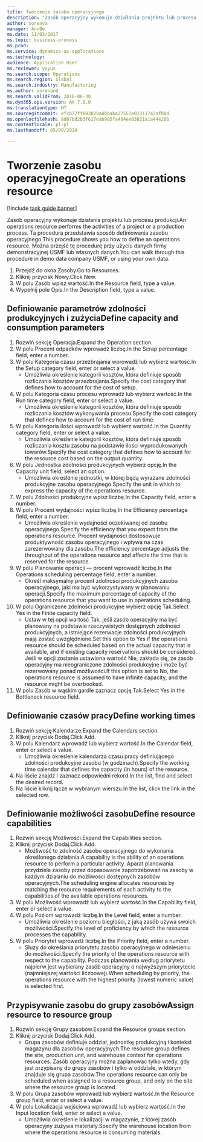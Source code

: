 ```yaml
--- 
title: Tworzenie zasobu operacyjnego
description: "Zasób operacyjny wykonuje działania projektu lub procesu produkcji."
author: sorenva
manager: AnnBe
ms.date: 11/03/2017
ms.topic: business-process
ms.prod: 
ms.service: dynamics-ax-applications
ms.technology: 
audience: Application User
ms.reviewer: yuyus
ms.search.scope: Operations
ms.search.region: Global
ms.search.industry: Manufacturing
ms.author: sorenand
ms.search.validFrom: 2016-06-30
ms.dyn365.ops.version: AX 7.0.0
ms.translationtype: HT
ms.sourcegitcommit: efcb77ff883b29a4bbaba27551e02311742afbbd
ms.openlocfilehash: 8d87bd2b3f617eab905fa484ee03821a1a44e20b
ms.contentlocale: pl-pl
ms.lasthandoff: 05/08/2018

---
```

# <a name="create-an-operations-resource"></a><span data-ttu-id="e7226-103">Tworzenie zasobu operacyjnego</span><span class="sxs-lookup"><span data-stu-id="e7226-103">Create an operations resource</span></span>

[!include [task guide banner](../../includes/task-guide-banner.md)]

<span data-ttu-id="e7226-104">Zasób operacyjny wykonuje działania projektu lub procesu produkcji.</span><span class="sxs-lookup"><span data-stu-id="e7226-104">An operations resource performs the activities of a project or a production process.</span></span> <span data-ttu-id="e7226-105">Ta procedura przedstawia sposób definiowania zasobu operacyjnego.</span><span class="sxs-lookup"><span data-stu-id="e7226-105">This procedure shows you how to define an operations resource.</span></span> <span data-ttu-id="e7226-106">Można przejść tę procedurę przy użyciu danych firmy demonstracyjnej USMF lub własnych danych.</span><span class="sxs-lookup"><span data-stu-id="e7226-106">You can walk through this procedure in demo data company USMF, or using your own data.</span></span>

1. <span data-ttu-id="e7226-107">Przejdź do okna Zasoby.</span><span class="sxs-lookup"><span data-stu-id="e7226-107">Go to Resources.</span></span>
2. <span data-ttu-id="e7226-108">Kliknij przycisk Nowy.</span><span class="sxs-lookup"><span data-stu-id="e7226-108">Click New.</span></span>
3. <span data-ttu-id="e7226-109">W polu Zasób wpisz wartość.</span><span class="sxs-lookup"><span data-stu-id="e7226-109">In the Resource field, type a value.</span></span>
4. <span data-ttu-id="e7226-110">Wypełnij pole Opis.</span><span class="sxs-lookup"><span data-stu-id="e7226-110">In the Description field, type a value.</span></span>

## <a name="define-capacity-and-consumption-parameters"></a><span data-ttu-id="e7226-111">Definiowanie parametrów zdolności produkcyjnych i zużycia</span><span class="sxs-lookup"><span data-stu-id="e7226-111">Define capacity and consumption parameters</span></span>
1. <span data-ttu-id="e7226-112">Rozwiń sekcję Operacja.</span><span class="sxs-lookup"><span data-stu-id="e7226-112">Expand the Operation section.</span></span>
2. <span data-ttu-id="e7226-113">W polu Procent odpadków wprowadź liczbę.</span><span class="sxs-lookup"><span data-stu-id="e7226-113">In the Scrap percentage field, enter a number.</span></span>
3. <span data-ttu-id="e7226-114">W polu Kategoria czasu przezbrajania wprowadź lub wybierz wartość.</span><span class="sxs-lookup"><span data-stu-id="e7226-114">In the Setup category field, enter or select a value.</span></span>
    * <span data-ttu-id="e7226-115">Umożliwia określenie kategorii kosztów, która definiuje sposób rozliczania kosztów przezbrajania.</span><span class="sxs-lookup"><span data-stu-id="e7226-115">Specify the cost category that defines how to account for the cost of setup.</span></span>  
4. <span data-ttu-id="e7226-116">W polu Kategoria czasu procesu wprowadź lub wybierz wartość.</span><span class="sxs-lookup"><span data-stu-id="e7226-116">In the Run time category field, enter or select a value.</span></span>
    * <span data-ttu-id="e7226-117">Umożliwia określenie kategorii kosztów, która definiuje sposób rozliczania kosztów wykonywania procesu.</span><span class="sxs-lookup"><span data-stu-id="e7226-117">Specify the cost category that defines how to account for the cost of run time.</span></span>  
5. <span data-ttu-id="e7226-118">W polu Kategoria ilości wprowadź lub wybierz wartość.</span><span class="sxs-lookup"><span data-stu-id="e7226-118">In the Quantity category field, enter or select a value.</span></span>
    * <span data-ttu-id="e7226-119">Umożliwia określenie kategorii kosztów, która definiuje sposób rozliczania kosztu zasobu na podstawie ilości wyprodukowanych towarów.</span><span class="sxs-lookup"><span data-stu-id="e7226-119">Specify the cost category that defines how to account for the resource cost based on the output quantity.</span></span>  
6. <span data-ttu-id="e7226-120">W polu Jednostka zdolności produkcyjnych wybierz opcję.</span><span class="sxs-lookup"><span data-stu-id="e7226-120">In the Capacity unit field, select an option.</span></span>
    * <span data-ttu-id="e7226-121">Umożliwia określenie jednostki, w której będą wyrażane zdolności produkcyjne zasobu operacyjnego.</span><span class="sxs-lookup"><span data-stu-id="e7226-121">Specify the unit in which to express the capacity of the operations resource.</span></span>  
7. <span data-ttu-id="e7226-122">W polu Zdolności produkcyjne wpisz liczbę.</span><span class="sxs-lookup"><span data-stu-id="e7226-122">In the Capacity field, enter a number.</span></span>
8. <span data-ttu-id="e7226-123">W polu Procent wydajności wpisz liczbę.</span><span class="sxs-lookup"><span data-stu-id="e7226-123">In the Efficiency percentage field, enter a number.</span></span>
    * <span data-ttu-id="e7226-124">Umożliwia określenie wydajności oczekiwanej od zasobu operacyjnego.</span><span class="sxs-lookup"><span data-stu-id="e7226-124">Specify the efficiency that you expect from the operations resource.</span></span> <span data-ttu-id="e7226-125">Procent wydajności dostosowuje produktywność zasobu operacyjnego i wpływa na czas zarezerwowany dla zasobu.</span><span class="sxs-lookup"><span data-stu-id="e7226-125">The efficiency percentage adjusts the throughput of the operations resource and affects the time that is reserved for the resource.</span></span>  
9. <span data-ttu-id="e7226-126">W polu Planowanie operacji — procent wprowadź liczbę.</span><span class="sxs-lookup"><span data-stu-id="e7226-126">In the Operations scheduling percentage field, enter a number.</span></span>
    * <span data-ttu-id="e7226-127">Określ maksymalny procent zdolności produkcyjnych zasobu operacyjnego, jaki ma być wykorzystywany w planowaniu operacji.</span><span class="sxs-lookup"><span data-stu-id="e7226-127">Specify the maximum percentage of capacity of the operations resource that you want to use in operations scheduling.</span></span>  
10. <span data-ttu-id="e7226-128">W polu Ograniczone zdolności produkcyjne wybierz opcję Tak.</span><span class="sxs-lookup"><span data-stu-id="e7226-128">Select Yes in the Finite capacity field.</span></span>
    * <span data-ttu-id="e7226-129">Ustaw w tej opcji wartość Tak, jeśli zasób operacyjny ma być planowany na podstawie rzeczywistych dostępnych zdolności produkcyjnych, a istniejące rezerwacje zdolności produkcyjnych mają zostać uwzględnione.</span><span class="sxs-lookup"><span data-stu-id="e7226-129">Set this option to Yes if the operations resource should be scheduled based on the actual capacity that is available, and if existing capacity reservations should be considered.</span></span> <span data-ttu-id="e7226-130">Jeśli w opcji zostanie ustawiona wartość Nie, zakłada się, że zasób operacyjny ma nieograniczone zdolności produkcyjne i może być rezerwowany ponad możliwości.</span><span class="sxs-lookup"><span data-stu-id="e7226-130">If this option is set to No, the operations resource is assumed to have infinite capacity, and the resource might be overbooked.</span></span>  
11. <span data-ttu-id="e7226-131">W polu Zasób w wąskim gardle zaznacz opcję Tak.</span><span class="sxs-lookup"><span data-stu-id="e7226-131">Select Yes in the Bottleneck resource field.</span></span>

## <a name="define-working-times"></a><span data-ttu-id="e7226-132">Definiowanie czasów pracy</span><span class="sxs-lookup"><span data-stu-id="e7226-132">Define working times</span></span>
1. <span data-ttu-id="e7226-133">Rozwiń sekcję Kalendarze.</span><span class="sxs-lookup"><span data-stu-id="e7226-133">Expand the Calendars section.</span></span>
2. <span data-ttu-id="e7226-134">Kliknij przycisk Dodaj.</span><span class="sxs-lookup"><span data-stu-id="e7226-134">Click Add.</span></span>
3. <span data-ttu-id="e7226-135">W polu Kalendarz wprowadź lub wybierz wartość.</span><span class="sxs-lookup"><span data-stu-id="e7226-135">In the Calendar field, enter or select a value.</span></span>
    * <span data-ttu-id="e7226-136">Umożliwia określenie kalendarza czasu pracy definiującego zdolności produkcyjne zasobu (w godzinach).</span><span class="sxs-lookup"><span data-stu-id="e7226-136">Specify the working time calendar that defines the capacity (in hours) of the resource.</span></span>  
4. <span data-ttu-id="e7226-137">Na liście znajdź i zaznacz odpowiedni rekord.</span><span class="sxs-lookup"><span data-stu-id="e7226-137">In the list, find and select the desired record.</span></span>
5. <span data-ttu-id="e7226-138">Na liście kliknij łącze w wybranym wierszu.</span><span class="sxs-lookup"><span data-stu-id="e7226-138">In the list, click the link in the selected row.</span></span>

## <a name="define-resource-capabilities"></a><span data-ttu-id="e7226-139">Definiowanie możliwości zasobu</span><span class="sxs-lookup"><span data-stu-id="e7226-139">Define resource capabilities</span></span>
1. <span data-ttu-id="e7226-140">Rozwiń sekcję Możliwości.</span><span class="sxs-lookup"><span data-stu-id="e7226-140">Expand the Capabilities section.</span></span>
2. <span data-ttu-id="e7226-141">Kliknij przycisk Dodaj.</span><span class="sxs-lookup"><span data-stu-id="e7226-141">Click Add.</span></span>
    * <span data-ttu-id="e7226-142">Możliwość to zdolność zasobu operacyjnego do wykonania określonego działania.</span><span class="sxs-lookup"><span data-stu-id="e7226-142">A capability is the ability of an operations resource to perform a particular activity.</span></span> <span data-ttu-id="e7226-143">Aparat planowania przydziela zasoby przez dopasowanie zapotrzebowań na zasoby w każdym działaniu do możliwości dostępnych zasobów operacyjnych.</span><span class="sxs-lookup"><span data-stu-id="e7226-143">The scheduling engine allocates resources by matching the resource requirements of each activity to the capabilities of the available operations resources.</span></span>  
3. <span data-ttu-id="e7226-144">W polu Możliwość wprowadź lub wybierz wartość.</span><span class="sxs-lookup"><span data-stu-id="e7226-144">In the Capability field, enter or select a value.</span></span>
4. <span data-ttu-id="e7226-145">W polu Poziom wprowadź liczbę.</span><span class="sxs-lookup"><span data-stu-id="e7226-145">In the Level field, enter a number.</span></span>
    * <span data-ttu-id="e7226-146">Umożliwia określenie poziomu biegłości, z jaką zasób używa swoich możliwości.</span><span class="sxs-lookup"><span data-stu-id="e7226-146">Specify the level of proficiency by which the resource processes the capability.</span></span>  
5. <span data-ttu-id="e7226-147">W polu Priorytet wprowadź liczbę.</span><span class="sxs-lookup"><span data-stu-id="e7226-147">In the Priority field, enter a number.</span></span>
    * <span data-ttu-id="e7226-148">Służy do określania priorytetu zasobu operacyjnego w odniesieniu do możliwości.</span><span class="sxs-lookup"><span data-stu-id="e7226-148">Specify the priority of the operations resource with respect to the capability.</span></span> <span data-ttu-id="e7226-149">Podczas planowania według priorytetu najpierw jest wybierany zasób operacyjny o najwyższym priorytecie (najmniejszej wartości liczbowej).</span><span class="sxs-lookup"><span data-stu-id="e7226-149">When scheduling by priority, the operations resource with the highest priority (lowest numeric value) is selected first.</span></span>  

## <a name="assign-resource-to-resource-group"></a><span data-ttu-id="e7226-150">Przypisywanie zasobu do grupy zasobów</span><span class="sxs-lookup"><span data-stu-id="e7226-150">Assign resource to resource group</span></span>
1. <span data-ttu-id="e7226-151">Rozwiń sekcję Grupy zasobów.</span><span class="sxs-lookup"><span data-stu-id="e7226-151">Expand the Resource groups section.</span></span>
2. <span data-ttu-id="e7226-152">Kliknij przycisk Dodaj.</span><span class="sxs-lookup"><span data-stu-id="e7226-152">Click Add.</span></span>
    * <span data-ttu-id="e7226-153">Grupa zasobów definiuje oddział, jednostkę produkcyjną i kontekst magazynu dla zasobów operacyjnych.</span><span class="sxs-lookup"><span data-stu-id="e7226-153">The resource group defines the site, production unit, and warehouse context for operations resources.</span></span> <span data-ttu-id="e7226-154">Zasób operacyjny można zaplanować tylko wtedy, gdy jest przypisany do grupy zasobów i tylko w oddziale, w którym znajduje się grupa zasobów.</span><span class="sxs-lookup"><span data-stu-id="e7226-154">The operations resource can only be scheduled when assigned to a resource group, and only on the site where the resource group is located.</span></span>  
3. <span data-ttu-id="e7226-155">W polu Grupa zasobów wprowadź lub wybierz wartość.</span><span class="sxs-lookup"><span data-stu-id="e7226-155">In the Resource group field, enter or select a value.</span></span>
4. <span data-ttu-id="e7226-156">W polu Lokalizacja wejściowa wprowadź lub wybierz wartość.</span><span class="sxs-lookup"><span data-stu-id="e7226-156">In the Input location field, enter or select a value.</span></span>
    * <span data-ttu-id="e7226-157">Umożliwia określenie lokalizacji w magazynie, z której zasób operacyjny zużywa materiały.</span><span class="sxs-lookup"><span data-stu-id="e7226-157">Specify the warehouse location from where the operations resource is consuming materials.</span></span>  


